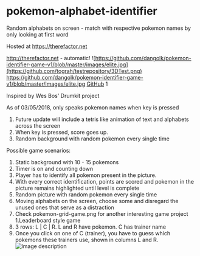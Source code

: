 # pokemon-alphabet-identifier
Random alphabets on screen - match with respective pokemon names by only looking at first word

Hosted at https://therefactor.net

http://therefactor.net - automatic!
![https://github.com/dangolk/pokemon-identifier-game-v1/blob/master/images/elite.jpg](https://github.com/tograh/testrepository/3DTest.png)
https://github.com/dangolk/pokemon-identifier-game-v1/blob/master/images/elite.jpg
[GitHub](http://github.com/dangolk/pokemon-identifier-game-v1)
1


Inspired by Wes Bos' Drumkit project

As of 03/05/2018, only speaks pokemon names when key is pressed

1. Future update will include a tetris like animation of text and alphabets across the screen
2. When key is pressed, score goes up.
3. Random background with random pokemon every single time

Possible game scenarios:
1. Static background with 10 - 15 pokemons
  1. Timer is on and counting down
  2. Player has to identify all pokemon present in the picture.
  3. With every correct identification, points are scored and pokemon in the picture remains highlighted until level is complete
  4. Random picture with random pokemon every single time
  5. Moving alphabets on the screen, choose some and disregard the unused ones that serve as a distraction
2. Check pokemon-grid-game.png for another interesting game project
  1.Leaderboard style game
  2. 3 rows: L | C | R. L and R have pokemon. C has trainer name
  3. Once you click on one of C (trainer), you have to guess which pokemons these trainers use, shown in columns L and R.
![Image description](link-to-image)

